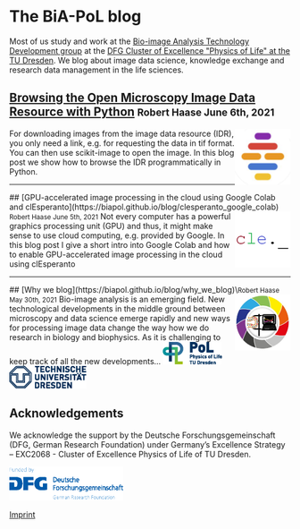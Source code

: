 # The BiA-PoL blog
Most of us study and work at the [Bio-image Analysis Technology Development group](https://physics-of-life.tu-dresden.de/bia) at the [DFG Cluster of Excellence "Physics of Life" at the TU Dresden](https://physics-of-life.tu-dresden.de/). 
We blog about image data science, knowledge exchange and research data management in the life sciences.

## [Browsing the Open Microscopy Image Data Resource with Python](https://biapol.github.io/blog/browsing_idr) <small>Robert Haase June 6th, 2021</small>
<img style="float: right; width:100px; height:100px" src="images/idr_logo.png">
For downloading images from the image data resource (IDR), you only need a link, e.g. for requesting the data in tif format. 
You can then use scikit-image to open the image. In this blog post we show how to browse the IDR programmatically in Python.

<hr/>
## [GPU-accelerated image processing in the cloud using Google Colab and clEsperanto](https://biapol.github.io/blog/clesperanto_google_colab) <small>Robert Haase June 5th, 2021</small>
<img style="float: right; width:100px; height:100px" src="images/cle_logo.png">
Not every computer has a powerful graphics processing unit (GPU) and thus, 
it might make sense to use cloud computing, e.g. provided by Google. In this
blog post I give a short intro into Google Colab and how to enable
GPU-accelerated image processing in the cloud using clEsperanto

<hr/>
## [Why we blog](https://biapol.github.io/blog/why_we_blog)\<small>Robert Haase May 30th, 2021</small>
<img style="float: right; width:100px; height:100px" src="images/biapol_logo.png">
Bio-image analysis is an emerging field. 
New technological developments in the middle ground between microscopy and data science emerge rapidly and new ways for processing image data change the way how we do research in biology and biophysics. 
As it is challenging to keep track of all the new developments...

<img style="height:40px" src="images/pol_logo.png"> 
<img style="height:40px" src="images/tud_logo.png">

## Acknowledgements
We acknowledge the support by the Deutsche Forschungsgemeinschaft (DFG, German Research Foundation) under Germany’s Excellence Strategy – EXC2068 - Cluster of Excellence Physics of Life of TU Dresden.

<img style="height:60px" src="images/dfg_logo.png">

[Imprint](https://biapol.github.io/blog/imprint)
